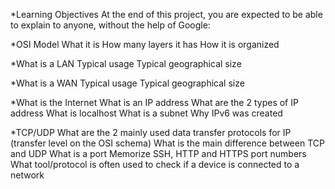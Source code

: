 *Learning Objectives
At the end of this project, you are expected to be able to explain to anyone, without the help of Google:

*OSI Model
What it is
How many layers it has
How it is organized

*What is a LAN
Typical usage
Typical geographical size

*What is a WAN
Typical usage
Typical geographical size

*What is the Internet
What is an IP address
What are the 2 types of IP address
What is localhost
What is a subnet
Why IPv6 was created

*TCP/UDP
What are the 2 mainly used data transfer protocols for IP (transfer level on the OSI schema)
What is the main difference between TCP and UDP
What is a port
Memorize SSH, HTTP and HTTPS port numbers
What tool/protocol is often used to check if a device is connected to a network
